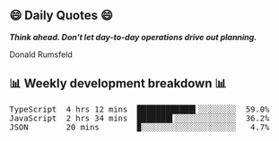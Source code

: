 ## 😄 Daily Quotes 😄

_**Think ahead. Don't let day-to-day operations drive out planning.**_

Donald Rumsfeld



## 📊 Weekly development breakdown 📊

<pre>TypeScript  4 hrs 12 mins  ████████████▍░░░░░░░░  59.0%
JavaScript  2 hrs 34 mins  ███████▌░░░░░░░░░░░░░  36.2%
JSON        20 mins        ▉░░░░░░░░░░░░░░░░░░░░   4.7%</pre>